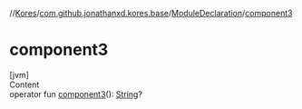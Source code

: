 //[Kores](../../index.md)/[com.github.jonathanxd.kores.base](../index.md)/[ModuleDeclaration](index.md)/[component3](component3.md)



# component3  
[jvm]  
Content  
operator fun [component3](component3.md)(): [String](https://kotlinlang.org/api/latest/jvm/stdlib/kotlin/-string/index.html)?  



